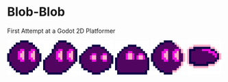 # Blob-Blob
First Attempt at a Godot 2D Platformer

![](Idle.gif) ![](Run.gif) ![](Jump.gif) ![](Fall.gif) ![](Shoot.gif) ![](SlimeBall.gif)

